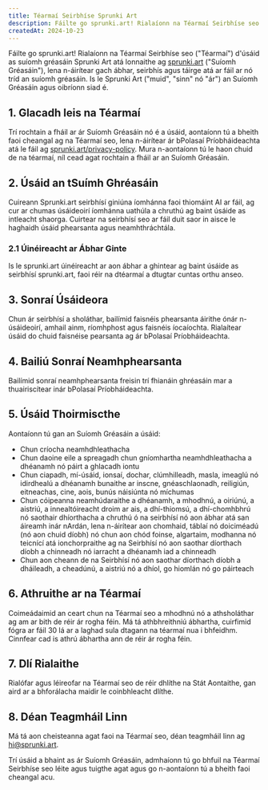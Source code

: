 ```yaml
---
title: Téarmaí Seirbhíse Sprunki Art
description: Fáilte go sprunki.art! Rialaíonn na Téarmaí Seirbhíse seo ("Téarmaí") d'úsáid as suíomh gréasáin Sprunki Art atá lonnaithe ag [sprunki.art](https://sprunki.art/) ("Suíomh Gréasáin"), lena n-áirítear gach ábhar, seirbhís agus táirge atá ar fáil ar nó tríd an suíomh gréasáin. Is le Sprunki Art ("muid", "sinn" nó "ár") an Suíomh Gréasáin agus oibríonn siad é.
createdAt: 2024-10-23
---
```


Fáilte go sprunki.art! Rialaíonn na Téarmaí Seirbhíse seo ("Téarmaí") d'úsáid as suíomh gréasáin Sprunki Art atá lonnaithe ag [sprunki.art](https://sprunki.art/) ("Suíomh Gréasáin"), lena n-áirítear gach ábhar, seirbhís agus táirge atá ar fáil ar nó tríd an suíomh gréasáin. Is le Sprunki Art ("muid", "sinn" nó "ár") an Suíomh Gréasáin agus oibríonn siad é.

## 1. Glacadh leis na Téarmaí

Trí rochtain a fháil ar ár Suíomh Gréasáin nó é a úsáid, aontaíonn tú a bheith faoi cheangal ag na Téarmaí seo, lena n-áirítear ár bPolasaí Príobháideachta atá le fáil ag [sprunki.art/privacy-policy](https://sprunki.art/privacy-policy). Mura n-aontaíonn tú le haon chuid de na téarmaí, níl cead agat rochtain a fháil ar an Suíomh Gréasáin.

## 2. Úsáid an tSuímh Ghréasáin

Cuireann Sprunki.art seirbhísí giniúna íomhánna faoi thiomáint AI ar fáil, ag cur ar chumas úsáideoirí íomhánna uathúla a chruthú ag baint úsáide as intleacht shaorga. Cuirtear na seirbhísí seo ar fáil duit saor in aisce le haghaidh úsáid phearsanta agus neamhthráchtála.

### 2.1 Úinéireacht ar Ábhar Ginte

Is le sprunki.art úinéireacht ar aon ábhar a ghintear ag baint úsáide as seirbhísí sprunki.art, faoi réir na dtéarmaí a dtugtar cuntas orthu anseo.

## 3. Sonraí Úsáideora

Chun ár seirbhísí a sholáthar, bailímid faisnéis phearsanta áirithe ónár n-úsáideoirí, amhail ainm, ríomhphost agus faisnéis íocaíochta. Rialaítear úsáid do chuid faisnéise pearsanta ag ár bPolasaí Príobháideachta.

## 4. Bailiú Sonraí Neamhphearsanta

Bailímid sonraí neamhphearsanta freisin trí fhianáin ghréasáin mar a thuairiscítear inár bPolasaí Príobháideachta.

## 5. Úsáid Thoirmiscthe

Aontaíonn tú gan an Suíomh Gréasáin a úsáid:

- Chun críocha neamhdhleathacha
- Chun daoine eile a spreagadh chun gníomhartha neamhdhleathacha a dhéanamh nó páirt a ghlacadh iontu
- Chun ciapadh, mí-úsáid, ionsaí, dochar, clúmhilleadh, masla, imeaglú nó idirdhealú a dhéanamh bunaithe ar inscne, gnéaschlaonadh, reiligiún, eitneachas, cine, aois, bunús náisiúnta nó míchumas
- Chun cóipeanna neamhúdaraithe a dhéanamh, a mhodhnú, a oiriúnú, a aistriú, a innealtóireacht droim ar ais, a dhí-thiomsú, a dhí-chomhbhrú nó saothair dhíorthacha a chruthú ó na seirbhísí nó aon ábhar atá san áireamh inár nArdán, lena n-áirítear aon chomhaid, táblaí nó doiciméadú (nó aon chuid díobh) nó chun aon chód foinse, algartaim, modhanna nó teicnící atá ionchorpraithe ag na Seirbhísí nó aon saothar díorthach díobh a chinneadh nó iarracht a dhéanamh iad a chinneadh
- Chun aon cheann de na Seirbhísí nó aon saothar díorthach díobh a dháileadh, a cheadúnú, a aistriú nó a dhíol, go hiomlán nó go páirteach

## 6. Athruithe ar na Téarmaí

Coimeádaimid an ceart chun na Téarmaí seo a mhodhnú nó a athsholáthar ag am ar bith de réir ár rogha féin. Má tá athbhreithniú ábhartha, cuirfimid fógra ar fáil 30 lá ar a laghad sula dtagann na téarmaí nua i bhfeidhm. Cinnfear cad is athrú ábhartha ann de réir ár rogha féin.

## 7. Dlí Rialaithe

Rialófar agus léireofar na Téarmaí seo de réir dhlíthe na Stát Aontaithe, gan aird ar a bhforálacha maidir le coinbhleacht dlíthe.

## 8. Déan Teagmháil Linn

Má tá aon cheisteanna agat faoi na Téarmaí seo, déan teagmháil linn ag [hi@sprunki.art](mailto:hi@sprunki.art).

Trí úsáid a bhaint as ár Suíomh Gréasáin, admhaíonn tú go bhfuil na Téarmaí Seirbhíse seo léite agus tuigthe agat agus go n-aontaíonn tú a bheith faoi cheangal acu.
